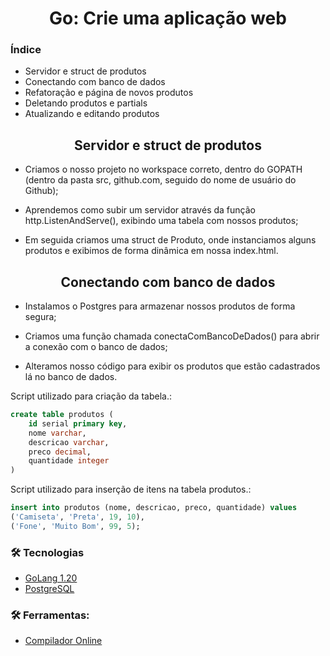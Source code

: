 <h1 align="center">
Go: Crie uma aplicação web
</h1>

### Índice

- Servidor e struct de produtos 
- Conectando com banco de dados
- Refatoração e página de novos produtos
- Deletando produtos e partials
- Atualizando e editando produtos

<h2 align="center">
Servidor e struct de produtos 
</h2>

* Criamos o nosso projeto no workspace correto, dentro do GOPATH (dentro da pasta src, github.com, seguido do nome de usuário do Github);

* Aprendemos como subir um servidor através da função http.ListenAndServe(), exibindo uma tabela com nossos produtos;

* Em seguida criamos uma struct de Produto, onde instanciamos alguns produtos e exibimos de forma dinâmica em nossa index.html.

<h2 align="center">
Conectando com banco de dados
</h2>

* Instalamos o Postgres para armazenar nossos produtos de forma segura;

* Criamos uma função chamada conectaComBancoDeDados() para abrir a conexão com o banco de dados;

* Alteramos nosso código para exibir os produtos que estão cadastrados lá no banco de dados.

Script utilizado para criação da tabela.:

```sql
create table produtos (
	id serial primary key,
	nome varchar,
	descricao varchar,
	preco decimal,
	quantidade integer
)
```
Script utilizado para inserção de itens na tabela produtos.:
```sql 
insert into produtos (nome, descricao, preco, quantidade) values 
('Camiseta', 'Preta', 19, 10),
('Fone', 'Muito Bom', 99, 5);

```

### 🛠 Tecnologias

- [GoLang 1.20](https://go.dev/)
- [PostgreSQL](https://www.postgresql.org/download/)


### 🛠  Ferramentas:

- [Compilador Online](https://go.dev/play/p/gkwKo7rholt)

